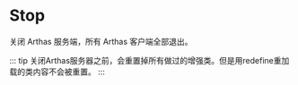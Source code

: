 Stop
===

关闭 Arthas 服务端，所有 Arthas 客户端全部退出。

::: tip
关闭Arthas服务器之前，会重置掉所有做过的增强类。但是用redefine重加载的类内容不会被重置。
:::

